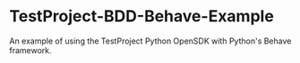 # TestProject-BDD-Behave-Example
An example of using the TestProject Python OpenSDK with Python's Behave framework.
